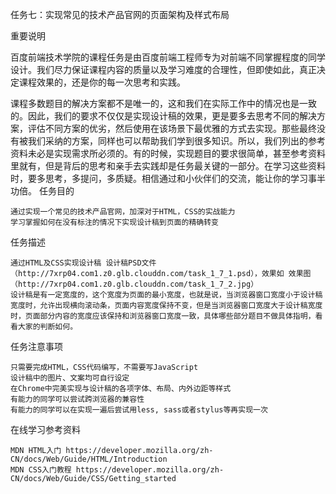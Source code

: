 任务七：实现常见的技术产品官网的页面架构及样式布局

重要说明

百度前端技术学院的课程任务是由百度前端工程师专为对前端不同掌握程度的同学设计。我们尽力保证课程内容的质量以及学习难度的合理性，但即使如此，真正决定课程效果的，还是你的每一次思考和实践。

课程多数题目的解决方案都不是唯一的，这和我们在实际工作中的情况也是一致的。因此，我们的要求不仅仅是实现设计稿的效果，更是要多去思考不同的解决方案，评估不同方案的优劣，然后使用在该场景下最优雅的方式去实现。那些最终没有被我们采纳的方案，同样也可以帮助我们学到很多知识。所以，我们列出的参考资料未必是实现需求所必须的。有的时候，实现题目的要求很简单，甚至参考资料里就有，但是背后的思考和亲手去实践却是任务最关键的一部分。在学习这些资料时，要多思考，多提问，多质疑。相信通过和小伙伴们的交流，能让你的学习事半功倍。
任务目的

    通过实现一个常见的技术产品官网，加深对于HTML，CSS的实战能力
    学习掌握如何在没有标注的情况下实现设计稿到页面的精确转变

任务描述

    通过HTML及CSS实现设计稿 设计稿PSD文件（http://7xrp04.com1.z0.glb.clouddn.com/task_1_7_1.psd），效果如 效果图（http://7xrp04.com1.z0.glb.clouddn.com/task_1_7_2.jpg）
    设计稿是有一定宽度的，这个宽度为页面的最小宽度，也就是说，当浏览器窗口宽度小于设计稿宽度时，允许出现横向滚动条，页面内容宽度保持不变，但是当浏览器窗口宽度大于设计稿宽度时，页面部分内容的宽度应该保持和浏览器窗口宽度一致，具体哪些部分题目不做具体指明，看看大家的判断如何。

任务注意事项

    只需要完成HTML，CSS代码编写，不需要写JavaScript
    设计稿中的图片、文案均可自行设定
    在Chrome中完美实现与设计稿的各项字体、布局、内外边距等样式
    有能力的同学可以尝试跨浏览器的兼容性
    有能力的同学可以在实现一遍后尝试用less, sass或者stylus等再实现一次

在线学习参考资料

    MDN HTML入门 https://developer.mozilla.org/zh-CN/docs/Web/Guide/HTML/Introduction
    MDN CSS入门教程 https://developer.mozilla.org/zh-CN/docs/Web/Guide/CSS/Getting_started
